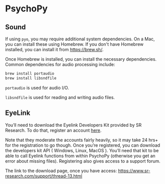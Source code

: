 # PsychoPy

## Sound

If using `pyo`, you may require additional system dependencies. On a Mac, you can install these using Homebrew. If you don't have Homebrew installed, you can install it from <https://brew.sh/>.

Once Homebrew is installed, you can install the necessary dependencies. Common dependencies for audio processing include:

```bash
brew install portaudio
brew install libsndfile
```

`portaudio` is used for audio I/O.

`libsndfile` is used for reading and writing audio files.

## EyeLink

You’ll need to download the Eyelink Developers Kit provided by SR Research. To do that, register an account [here](https://www.sr-support.com/).

Note that they moderate the accounts fairly heavily, so it may take 24 hrs+ for the registration to go though. Once you’re registered, you can download the developers kit API ( Windows, Linux, MacOS ). You’ll need that kit to be able to call Eyelink functions from within PsychoPy (otherwise you get an error about missing files). Registering also gives access to a support forum.

The link to the download page, once you have access:
<https://www.sr-research.com/support/thread-13.html>
